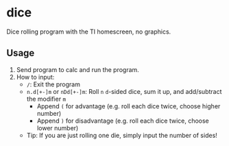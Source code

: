 # dice
Dice rolling program with the TI homescreen, no graphics.

## Usage
1. Send program to calc and run the program.
2. How to input:
    - `/`: Exit the program
    - `n.d[+-]m` or `nDd[+-]m`: Roll `n` `d`-sided dice, sum it up, and add/subtract the modifier `m`
        * Append `(` for advantage (e.g. roll each dice twice, choose higher number)
        * Append `)` for disadvantage (e.g. roll each dice twice, choose lower number)
    - Tip: If you are just rolling one die, simply input the number of sides!
